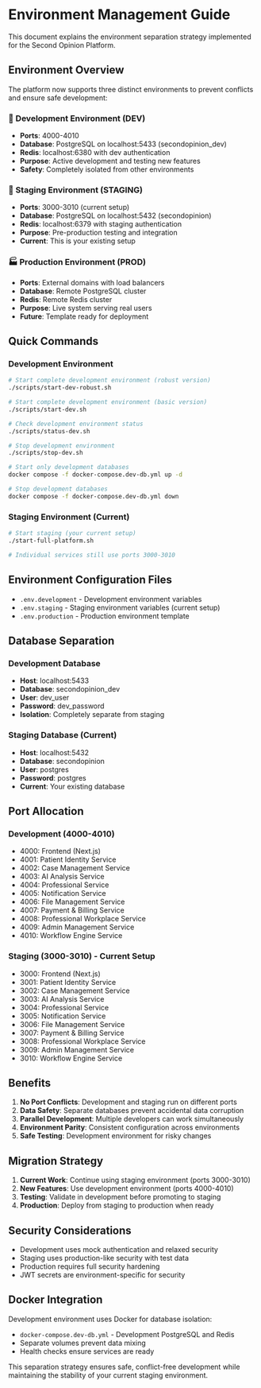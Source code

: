 # Environment Management Guide

This document explains the environment separation strategy implemented for the Second Opinion Platform.

## Environment Overview

The platform now supports three distinct environments to prevent conflicts and ensure safe development:

### 🔧 Development Environment (DEV)
- **Ports**: 4000-4010
- **Database**: PostgreSQL on localhost:5433 (secondopinion_dev)
- **Redis**: localhost:6380 with dev authentication
- **Purpose**: Active development and testing new features
- **Safety**: Completely isolated from other environments

### 🚀 Staging Environment (STAGING) 
- **Ports**: 3000-3010 (current setup)
- **Database**: PostgreSQL on localhost:5432 (secondopinion)
- **Redis**: localhost:6379 with staging authentication
- **Purpose**: Pre-production testing and integration
- **Current**: This is your existing setup

### 🏭 Production Environment (PROD)
- **Ports**: External domains with load balancers
- **Database**: Remote PostgreSQL cluster
- **Redis**: Remote Redis cluster
- **Purpose**: Live system serving real users
- **Future**: Template ready for deployment

## Quick Commands

### Development Environment
```bash
# Start complete development environment (robust version)
./scripts/start-dev-robust.sh

# Start complete development environment (basic version)
./scripts/start-dev.sh

# Check development environment status
./scripts/status-dev.sh

# Stop development environment  
./scripts/stop-dev.sh

# Start only development databases
docker compose -f docker-compose.dev-db.yml up -d

# Stop development databases
docker compose -f docker-compose.dev-db.yml down
```

### Staging Environment (Current)
```bash
# Start staging (your current setup)
./start-full-platform.sh

# Individual services still use ports 3000-3010
```

## Environment Configuration Files

- `.env.development` - Development environment variables
- `.env.staging` - Staging environment variables (current setup)
- `.env.production` - Production environment template

## Database Separation

### Development Database
- **Host**: localhost:5433
- **Database**: secondopinion_dev
- **User**: dev_user
- **Password**: dev_password
- **Isolation**: Completely separate from staging

### Staging Database (Current)
- **Host**: localhost:5432
- **Database**: secondopinion
- **User**: postgres
- **Password**: postgres
- **Current**: Your existing database

## Port Allocation

### Development (4000-4010)
- 4000: Frontend (Next.js)
- 4001: Patient Identity Service
- 4002: Case Management Service
- 4003: AI Analysis Service
- 4004: Professional Service
- 4005: Notification Service
- 4006: File Management Service
- 4007: Payment & Billing Service
- 4008: Professional Workplace Service
- 4009: Admin Management Service
- 4010: Workflow Engine Service

### Staging (3000-3010) - Current Setup
- 3000: Frontend (Next.js)
- 3001: Patient Identity Service
- 3002: Case Management Service
- 3003: AI Analysis Service
- 3004: Professional Service
- 3005: Notification Service
- 3006: File Management Service
- 3007: Payment & Billing Service
- 3008: Professional Workplace Service
- 3009: Admin Management Service
- 3010: Workflow Engine Service

## Benefits

1. **No Port Conflicts**: Development and staging run on different ports
2. **Data Safety**: Separate databases prevent accidental data corruption
3. **Parallel Development**: Multiple developers can work simultaneously
4. **Environment Parity**: Consistent configuration across environments
5. **Safe Testing**: Development environment for risky changes

## Migration Strategy

1. **Current Work**: Continue using staging environment (ports 3000-3010)
2. **New Features**: Use development environment (ports 4000-4010)
3. **Testing**: Validate in development before promoting to staging
4. **Production**: Deploy from staging to production when ready

## Security Considerations

- Development uses mock authentication and relaxed security
- Staging uses production-like security with test data
- Production requires full security hardening
- JWT secrets are environment-specific for security

## Docker Integration

Development environment uses Docker for database isolation:
- `docker-compose.dev-db.yml` - Development PostgreSQL and Redis
- Separate volumes prevent data mixing
- Health checks ensure services are ready

This separation strategy ensures safe, conflict-free development while maintaining the stability of your current staging environment.